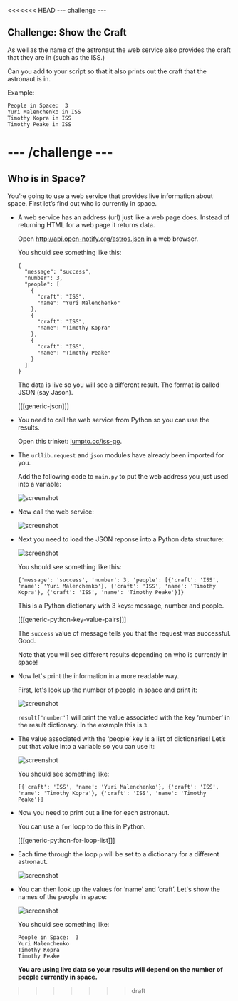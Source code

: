 <<<<<<< HEAD
--- challenge ---
## Challenge: Show the Craft

As well as the name of the astronaut the web service also provides the craft that they are in (such as the ISS.)

Can you add to your script so that it also prints out the craft that the astronaut is in. 

Example:

```
People in Space:  3
Yuri Malenchenko in ISS
Timothy Kopra in ISS
Timothy Peake in ISS
```




--- /challenge ---
=======


## Who is in Space?

You’re going to use a web service that provides live information about space. First let’s find out who is currently in space.

+ A web service has an address (url) just like a web page does. Instead of returning HTML for a web page it returns data.

    Open <a href="http://api.open-notify.org/astros.json" target="_blank">http://api.open-notify.org/astros.json</a> in a web browser.

    You should see something like this:

    ```
    {
      "message": "success",
      "number": 3,
      "people": [
        {
          "craft": "ISS",
          "name": "Yuri Malenchenko"
        },
        {
          "craft": "ISS",
          "name": "Timothy Kopra"
        },
        {
          "craft": "ISS",
          "name": "Timothy Peake"
        }
      ]
    }
    ```

    The data is live so you will see a different result. The format is called JSON (say Jason).

    [[[generic-json]]]

+ You need to call the web service from Python so you can use the results.

    Open this trinket: <a href="http://jumpto.cc/iss-go" target="_blank">jumpto.cc/iss-go</a>.

+ The `urllib.request` and `json` modules have already been imported for you.

    Add the following code to `main.py` to put the web address you just used into a variable:

    ![screenshot](images/iss-url.png)

+ Now call the web service:

    ![screenshot](images/iss-request.png)


+ Next you need to load the JSON reponse into a Python data structure:

    ![screenshot](images/iss-result.png)

    You should see something like this:

    ```
    {'message': 'success', 'number': 3, 'people': [{'craft': 'ISS', 'name': 'Yuri Malenchenko'}, {'craft': 'ISS', 'name': 'Timothy Kopra'}, {'craft': 'ISS', 'name': 'Timothy Peake'}]}
    ```

    This is a Python dictionary with 3 keys: message, number and people.

    [[[generic-python-key-value-pairs]]]

    The `success` value of message tells you that the request was successful. Good.

    Note that you will see different results depending on who is currently in space!

+ Now let's print the information in a more readable way.

    First, let's look up the number of people in space and print it:

    ![screenshot](images/iss-number.png)

    `result['number']` will print the value associated with the key ‘number’ in the result dictionary. In the example this is `3`.

+ The value associated with the ‘people’ key is a list of dictionaries! Let’s put that value into a variable so you can use it:

    ![screenshot](images/iss-people.png)

    You should see something like:

    ```
    [{'craft': 'ISS', 'name': 'Yuri Malenchenko'}, {'craft': 'ISS', 'name': 'Timothy Kopra'}, {'craft': 'ISS', 'name': 'Timothy Peake'}]
    ```

+ Now you need to print out a line for each astronaut.

    You can use a `for` loop to do this in Python.

    [[[generic-python-for-loop-list]]]

+ Each time through the loop `p` will be set to a dictionary for a different astronaut.

    ![screenshot](images/iss-people-1a.png)

+ You can then look up the values for ‘name’ and ‘craft’. Let's show the names of the people in space:

    ![screenshot](images/iss-people-2.png)

    You should see something like:

    ```
    People in Space:  3
    Yuri Malenchenko
    Timothy Kopra
    Timothy Peake
    ```

    __You are using live data so your results will depend on the number of people currently in space.__
>>>>>>> draft
